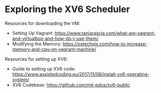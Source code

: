 # Exploring the XV6 Scheduler

Resources for downloading the VM:
- Setting Up Vagrant: https://www.taniarascia.com/what-are-vagrant-and-virtualbox-and-how-do-i-use-them/
- Modifying the Memory: https://ostechnix.com/how-to-increase-memory-and-cpu-on-vagrant-machine/

Resources for setting up XV6:
- Guide to setting up XV6 code: https://www.assistedcoding.eu/2017/11/06/install-vx6-operating-system/
- XV6 Codebase: https://github.com/mit-pdos/xv6-public


